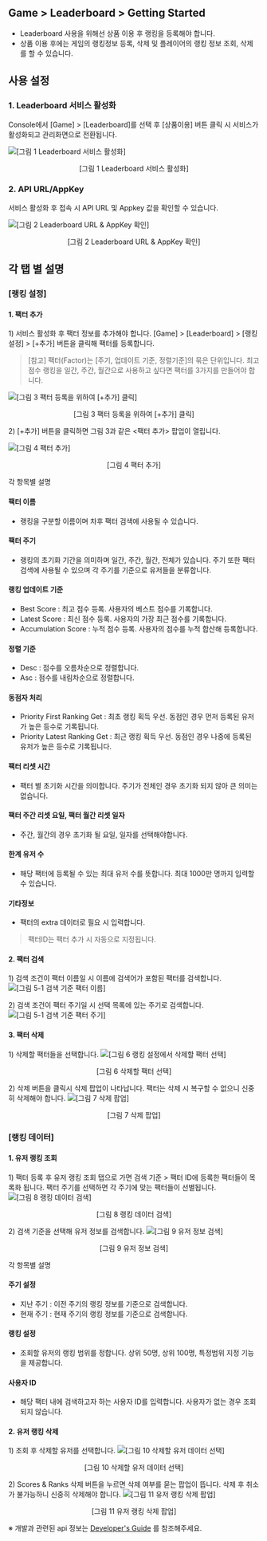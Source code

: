 ## Game > Leaderboard > Getting Started

- Leaderboard 사용을 위해선 상품 이용 후 랭킹을 등록해야 합니다.
- 상품 이용 후에는 게임의 랭킹정보 등록, 삭제 및 플레이어의 랭킹 정보 조회, 삭제를 할 수 있습니다.

## 사용 설정

### 1. Leaderboard 서비스 활성화

Console에서 [Game] > [Leaderboard]를 선택 후 [상품이용] 버튼 클릭 시 서비스가 활성화되고 관리화면으로 전환됩니다.

![[그림 1 Leaderboard 서비스 활성화]](http://static.toastoven.net/prod_leaderboardv2/user_console_mod_1.JPG)
<center>[그림 1 Leaderboard 서비스 활성화]</center>

### 2. API URL/AppKey

서비스 활성화 후 접속 시 API URL 및 Appkey 값을 확인할 수 있습니다.

![[그림 2 Leaderboard URL & AppKey 확인]](http://static.toastoven.net/prod_leaderboardv2/user_console_mod_2.JPG)
<center>[그림 2 Leaderboard URL & AppKey 확인]</center>

## 각 탭 별 설명

### [랭킹 설정]

#### 1. 팩터 추가

1\) 서비스 활성화 후 팩터 정보를 추가해야 합니다. [Game] > [Leaderboard] > [랭킹 설정] > [+추가] 버튼을 클릭해 팩터를 등록합니다.

> [참고]
> 팩터(Factor)는 [주기, 업데이트 기준, 정렬기준]의 묶은 단위입니다.
> 최고점수 랭킹을 일간, 주간, 월간으로 사용하고 싶다면 팩터를 3가지를 만들어야 합니다.

![[그림 3 팩터 등록을 위하여 [+추가] 클릭]](http://static.toastoven.net/prod_leaderboardv2/user_console_mod2_3.JPG)
<center>[그림 3 팩터 등록을 위하여 [+추가] 클릭]</center>

2\) [+추가] 버튼을 클릭하면 그림 3과 같은 <팩터 추가> 팝업이 열립니다.

![[그림 4 팩터 추가]](http://static.toastoven.net/prod_leaderboardv2/user_console_mod2_4.JPG)
<center>[그림 4 팩터 추가]</center>

각 항목별 설명

#### 팩터 이름

- 랭킹을 구분할 이름이며 차후 팩터 검색에 사용될 수 있습니다.

#### 팩터 주기

- 랭킹의 초기화 기간을 의미하며 일간, 주간, 월간, 전체가 있습니다. 주기 또한 팩터 검색에 사용될 수 있으며 각 주기를 기준으로 유저들을 분류합니다.

#### 랭킹 업데이트 기준

- Best Score : 최고 점수 등록. 사용자의 베스트 점수를 기록합니다.
- Latest Score : 최신 점수 등록. 사용자의 가장 최근 점수를 기록합니다.
- Accumulation Score : 누적 점수 등록. 사용자의 점수를 누적 합산해 등록합니다.

#### 정렬 기준

- Desc : 점수를 오름차순으로 정렬합니다.
- Asc : 점수를 내림차순으로 정렬합니다.

#### 동점자 처리

- Priority First Ranking Get : 최초 랭킹 획득 우선. 동점인 경우 먼저 등록된 유저가 높은 등수로 기록됩니다.
- Priority Latest Ranking Get : 최근 랭킹 획득 우선. 동점인 경우 나중에 등록된 유저가 높은 등수로 기록됩니다.

#### 팩터 리셋 시간

- 팩터 별 초기화 시간을 의미합니다. 주기가 전체인 경우 초기화 되지 않아 큰 의미는 없습니다.

#### 팩터 주간 리셋 요일, 팩터 월간 리셋 일자

- 주간, 월간의 경우 초기화 될 요일, 일자를 선택해야합니다.

#### 한계 유저 수

- 해당 팩터에 등록될 수 있는 최대 유저 수를 뜻합니다. 최대 1000만 명까지 입력할 수 있습니다.

#### 기타정보

- 팩터의 extra 데이터로 필요 시 입력합니다.

> 팩터ID는 팩터 추가 시 자동으로 지정됩니다.

#### 2. 팩터 검색

1\) 검색 조건이 팩터 이름일 시 이름에 검색어가 포함된 팩터를 검색합니다.
![[그림 5-1 검색 기준 팩터 이름]](http://static.toastoven.net/prod_leaderboardv2/user_console_mod_11.JPG)

2\) 검색 조건이 팩터 주기일 시 선택 목록에 있는 주기로 검색합니다.
![[그림 5-1 검색 기준 팩터 주기]](http://static.toastoven.net/prod_leaderboardv2/user_console_mod_12.JPG)

#### 3. 팩터 삭제

1\) 삭제할 팩터들을 선택합니다.
![[그림 6 랭킹 설정에서 삭제할 팩터 선택]](http://static.toastoven.net/prod_leaderboardv2/user_console_mod2_5.JPG)
<center>[그림 6 삭제할 팩터 선택]</center>

2\) 삭제 버튼을 클릭시 삭제 팝업이 나타납니다. 팩터는 삭제 시 복구할 수 없으니 신중히 삭제해야 합니다.
![[그림 7 삭제 팝업]](http://static.toastoven.net/prod_leaderboardv2/user_console_mod_6.JPG)
<center>[그림 7 삭제 팝업]</center>

### [랭킹 데이터]

#### 1. 유저 랭킹 조회

1\) 팩터 등록 후 유저 랭킹 조회 탭으로 가면 검색 기준 > 팩터 ID에 등록한 팩터들이 목록화 됩니다. 팩터 주기를 선택하면 각 주기에 맞는 팩터들이 선별됩니다.
![[그림 8 랭킹 데이터 검색]](http://static.toastoven.net/prod_leaderboardv2/user_console_mod_7.JPG)
<center>[그림 8 랭킹 데이터 검색]</center>

2\) 검색 기준을 선택해 유저 정보를 검색합니다.
![[그림 9 유저 정보 검색]](http://static.toastoven.net/prod_leaderboardv2/user_console_mod2_8.JPG)
<center>[그림 9 유저 정보 검색]</center>

각 항목별 설명

#### 주기 설정
- 지난 주기 : 이전 주기의 랭킹 정보를 기준으로 검색합니다.
- 현재 주기 : 현재 주기의 랭킹 정보를 기준으로 검색합니다.

#### 랭킹 설정
- 조회할 유저의 랭킹 범위를 정합니다. 상위 50명, 상위 100명, 특정범위 지정 기능을 제공합니다.

#### 사용자 ID
- 해당 팩터 내에 검색하고자 하는 사용자 ID를 입력합니다. 사용자가 없는 경우 조회되지 않습니다.

#### 2. 유저 랭킹 삭제

1\) 조회 후 삭제할 유저를 선택합니다.
![[그림 10 삭제할 유저 데이터 선택]](http://static.toastoven.net/prod_leaderboardv2/user_console_mod2_9.JPG)
<center>[그림 10 삭제할 유저 데이터 선택]</center>

2\) Scores & Ranks 삭제 버튼을 누르면 삭제 여부를 묻는 팝업이 뜹니다. 삭제 후 취소가 불가능하니 신중히 삭제해야 합니다.
![[그림 11 유저 랭킹 삭제 팝업]](http://static.toastoven.net/prod_leaderboardv2/user_console_mod_10.JPG)
<center>[그림 11 유저 랭킹 삭제 팝업]</center>

※ 개발과 관련된 api 정보는 [Developer's Guide](/Game/Leaderboard/zh/Developer%60s%20Guide/) 를 참조해주세요.
